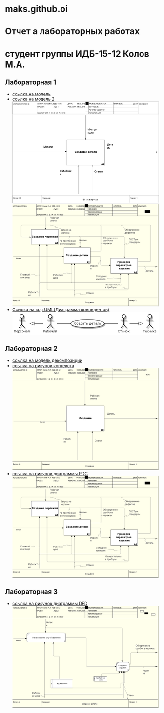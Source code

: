 # maks.github.oi
# Отчет а лабораторных работах
# студент группы ИДБ-15-12 Колов М.А.

## Лабораторная 1
* [ссылка на модель](https://github.com/KolovMaksim/maks.github.io/blob/master/indiv(maks).rsf)
* [ссылка на модель 2](https://github.com/KolovMaksim/maks.github.io/blob/master/model.png)
![](https://github.com/KolovMaksim/maks.github.io/blob/master/model.png)
![](https://github.com/KolovMaksim/maks.github.io/blob/master/12323.PNG)
* [Ссылка на код UML(Диаграмма прецедентов)](https://github.com/KolovMaksim/maks.github.io/blob/master/mansText.txt)
![](https://github.com/KolovMaksim/maks.github.io/blob/master/mans.png)

## Лабораторная 2
* [ссылка на модель декомпозиции](https://github.com/KolovMaksim/maks.github.io/blob/master/ind-tilda.rsf)
* [ссылка на рисунок контекста](https://github.com/KolovMaksim/maks.github.io/blob/master/444.PNG)
![](https://github.com/KolovMaksim/maks.github.io/blob/master/444.PNG)
* [ссылка на рисунок диаграммы PDC](https://github.com/KolovMaksim/maks.github.io/blob/master/12323.PNG)
![](https://github.com/KolovMaksim/maks.github.io/blob/master/12323.PNG)
## Лабораторная 3
* [ссылка на рисунок диаграммы DFD](https://github.com/KolovMaksim/maks.github.io/blob/master/887.PNG)
![](https://github.com/KolovMaksim/maks.github.io/blob/master/887.PNG)
